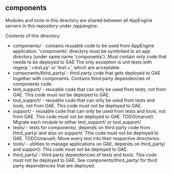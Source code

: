 components
----------

Modules and tools in this directory are shared between all AppEngine servers in
this repository under /appengine.

Contents of this directory:

  * components/ - contains reusable code to be used from AppEngine application.
    'components' directory must be symlinked to an app directory (under same
    name 'components'). Must contain only code that needs to be deployed to GAE
    The only exception is unit tests with regexp '.+_test\.py' or 'test_.+',
    which are acceptable.
  * components/third_party/ - third party code that gets deployed to GAE
    together with components. Contains third party dependencies of components
    code.
  * test_support/ - reusable code that can only be used from tests, not from
    GAE. This code must not be deployed to GAE.
  * tool_support/ - reusable code that can only be used from tests and tools,
    not from GAE. This code must not be deployed to GAE.
  * support/ - reusable code that can only be used from tests and tools, not
    from GAE. This code must not be deployed to GAE.
    TODO(maruel): Migrate each module to either test_support/ or tool_support/
  * tests/ - tests for components/, depends on third party code from
    third_party/ and also on support/. This code must not be deployed to GAE.
    TODO(maruel): Move every test into their respective directories.
  * tools/ - utilities to manage applications on GAE, depends on third_party/
    and support/. This code must not be deployed to GAE.
  * third_party/ - third party dependencies of tests and tools. This code must
    not be deployed to GAE. See components/third_party/ for third party
    dependencies that are deployed.
